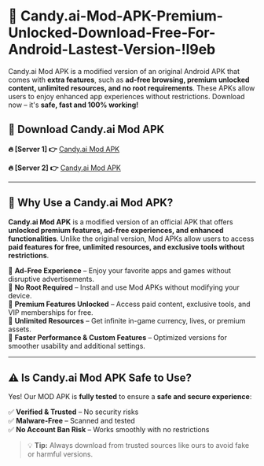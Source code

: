 # 📲 Candy.ai-Mod-APK-Premium-Unlocked-Download-Free-For-Android-Lastest-Version-!l9eb

Candy.ai Mod APK is a modified version of an original Android APK that comes with **extra features**, such as **ad-free browsing, premium unlocked content, unlimited resources, and no root requirements**. These APKs allow users to enjoy enhanced app experiences without restrictions. Download now – it's **safe, fast and 100% working!**

## **📲 Download Candy.ai Mod APK**

 **🔥 [Server 1] 👉** [Candy.ai Mod APK](https://hapymods.com/Candy.ai+Mod+APK&ref=l9eb)

 **🔥 [Server 2] 👉** [Candy.ai Mod APK](https://hapymods.com/Candy.ai+Mod+APK&ref=l9eb)

---

## **📌 Why Use a Candy.ai Mod APK?**

**Candy.ai Mod APK** is a modified version of an official APK that offers **unlocked premium features, ad-free experiences, and enhanced functionalities**. Unlike the original version, Mod APKs allow users to access **paid features for free, unlimited resources, and exclusive tools without restrictions**.

🔹 **Ad-Free Experience** – Enjoy your favorite apps and games without disruptive advertisements.  
🔹 **No Root Required** – Install and use Mod APKs without modifying your device.  
🔹 **Premium Features Unlocked** – Access paid content, exclusive tools, and VIP memberships for free.  
🔹 **Unlimited Resources** – Get infinite in-game currency, lives, or premium assets.  
🔹 **Faster Performance & Custom Features** – Optimized versions for smoother usability and additional settings.  

---

## **⚠️ Is Candy.ai Mod APK Safe to Use?**

Yes! Our MOD APK is **fully tested** to ensure a **safe and secure experience**:

✅ **Verified & Trusted** – No security risks  
✅ **Malware-Free** – Scanned and tested  
✅ **No Account Ban Risk** – Works smoothly with no restrictions  

> 💡 **Tip:** Always download from trusted sources like ours to avoid fake or harmful versions.